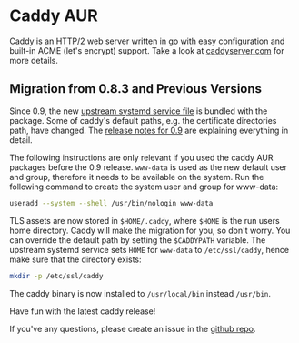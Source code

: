 # Caddy AUR

Caddy is an HTTP/2 web server written in [go](golang.org) with easy configuration and built-in ACME (let's encrypt) support.
Take a look at [caddyserver.com](https://caddyserver.com/) for more details.

## Migration from 0.8.3 and Previous Versions

Since 0.9, the new [upstream systemd service file](https://github.com/mholt/caddy/blob/master/dist/init/linux-systemd/caddy.service) is bundled with the package.
Some of caddy's default paths, e.g. the certificate directories path, have changed.
The [release notes for 0.9](https://caddyserver.com/blog/caddy-0_9-released) are explaining everything in detail.

The following instructions are only relevant if you used the caddy AUR packages before the 0.9 release.
`www-data` is used as the new default user and group, therefore it needs to be available on the system.
Run the following command to create the system user and group for www-data:

```sh
useradd --system --shell /usr/bin/nologin www-data
```

TLS assets are now stored in `$HOME/.caddy`, where `$HOME` is the run users home directory.
Caddy will make the migration for you, so don't worry.
You can override the default path by setting the `$CADDYPATH` variable.
The upstream systemd service sets `HOME` for `www-data` to `/etc/ssl/caddy`, hence make sure that the directory exists:

```sh
mkdir -p /etc/ssl/caddy
```

The caddy binary is now installed to `/usr/local/bin` instead `/usr/bin`.

Have fun with the latest caddy release!

If you've any questions, please create an issue in the [github repo](https://github.com/klingtnet/caddy-AUR).

